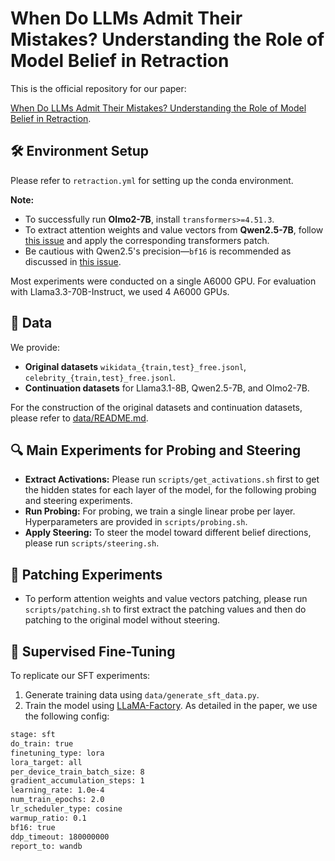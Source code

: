 # When Do LLMs Admit Their Mistakes? Understanding the Role of Model Belief in Retraction
This is the official repository for our paper:

[When Do LLMs Admit Their Mistakes? Understanding the Role of Model Belief in Retraction]().

## 🛠️ Environment Setup
Please refer to `retraction.yml` for setting up the conda environment.

**Note:**
* To successfully run **Olmo2-7B**, install `transformers>=4.51.3`.
* To extract attention weights and value vectors from **Qwen2.5-7B**, follow [this issue](https://github.com/QwenLM/Qwen3/issues/722) and apply the corresponding transformers patch.
* Be cautious with Qwen2.5's precision—`bf16` is recommended as discussed in [this issue](https://github.com/QwenLM/Qwen3/issues/761).

Most experiments were conducted on a single A6000 GPU. For evaluation with Llama3.3-70B-Instruct, we used 4 A6000 GPUs.

## 📂 Data
We provide:
* **Original datasets** `wikidata_{train,test}_free.jsonl`, `celebrity_{train,test}_free.jsonl`.
* **Continuation datasets** for Llama3.1-8B, Qwen2.5-7B, and Olmo2-7B.

For the construction of the original datasets and continuation datasets, please refer to [data/README.md]().

## 🔍 Main Experiments for Probing and Steering
* **Extract Activations:** Please run `scripts/get_activations.sh` first to get the hidden states for each layer of the model, for the following probing and steering experiments.
* **Run Probing:** For probing, we train a single linear probe per layer. Hyperparameters are provided in `scripts/probing.sh`.
* **Apply Steering:** To steer the model toward different belief directions, please run `scripts/steering.sh`.

## 🔧 Patching Experiments
* To perform attention weights and value vectors patching, please run `scripts/patching.sh` to first extract the patching values and then do patching to the original model without steering.

## 🧪 Supervised Fine-Tuning
To replicate our SFT experiments:
1. Generate training data using `data/generate_sft_data.py`.
2. Train the model using [LLaMA-Factory](https://github.com/hiyouga/LLaMA-Factory/releases/tag/v0.9.2). As detailed in the paper, we use the following config:
```bash
stage: sft
do_train: true
finetuning_type: lora
lora_target: all
per_device_train_batch_size: 8
gradient_accumulation_steps: 1
learning_rate: 1.0e-4
num_train_epochs: 2.0
lr_scheduler_type: cosine
warmup_ratio: 0.1
bf16: true
ddp_timeout: 180000000
report_to: wandb
```